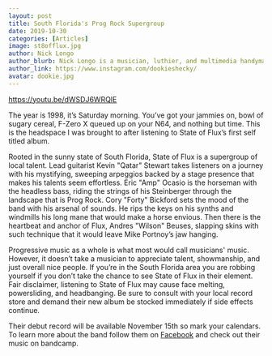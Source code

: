 ```yaml
---
layout: post
title: South Florida's Prog Rock Supergroup
date: 2019-10-30
categories: [Articles]
image: st8offlux.jpg
author: Nick Longo
author_blurb: Nick Longo is a musician, luthier, and multimedia handyman.
author_link: https://www.instagram.com/dookieshecky/
avatar: dookie.jpg
---
```


https://youtu.be/dWSDJ6WRQlE

The year is 1998, it’s Saturday morning. You’ve got your jammies on, bowl of sugary cereal, F-Zero X queued up on your N64, and nothing but time. This is the headspace I was brought to after listening to State of Flux’s first self titled album.

Rooted in the sunny state of South Florida, State of Flux is a supergroup of local talent. Lead guitarist Kevin "Qatar" Stewart takes listeners on a journey with his mystifying, sweeping arpeggios backed by a stage presence that makes his talents seem effortless. Eric "Amp" Ocasio is the horseman with the headless bass, riding the strings of his Steinberger through the landscape that is Prog Rock. Cory "Forty" Bickford sets the mood of the band with his arsenal of sounds. He rips the keys on his synths and windmills his long mane that would make a horse envious. Then there is the heartbeat and anchor of Flux, Andres "Wilson" Beuses, slapping skins with such technique that it would leave Mike Portnoy’s jaw hanging.

Progressive music as a whole is what most would call musicians' music. However, it doesn’t take a musician to appreciate talent, showmanship, and just overall nice people. If you’re in the South Florida area you are robbing yourself if you don’t take the chance to see State of Flux in their element. Fair disclaimer, listening to State of Flux may cause face melting, powersliding, and headbanging. Be sure to consult with your local record store and demand their new album be stocked immediately if side effects continue.

Their debut record will be available November 15th so mark your calendars. To learn more about the band follow them on [Facebook](https://www.facebook.com) and check out their music on bandcamp.
